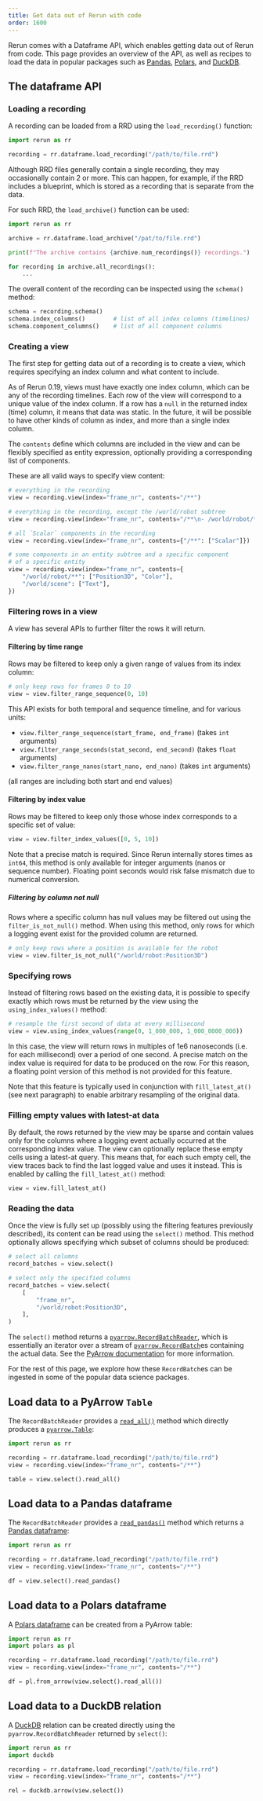 ```yaml
---
title: Get data out of Rerun with code
order: 1600
---
```


Rerun comes with a Dataframe API, which enables getting data out of Rerun from code. This page provides an overview of the API, as well as recipes to load the data in popular packages such as [Pandas](https://pandas.pydata.org), [Polars](https://pola.rs), and [DuckDB](https://duckdb.org).

<!-- TODO(#7499): add links to the Python SDK documentation where appropriate -->

## The dataframe API

### Loading a recording

A recording can be loaded from a RRD using the `load_recording()` function:

```python
import rerun as rr

recording = rr.dataframe.load_recording("/path/to/file.rrd")
```

Although RRD files generally contain a single recording, they may occasionally contain 2 or more. This can happen, for example, if the RRD includes a blueprint, which is stored as a recording that is separate from the data.

For such RRD, the `load_archive()` function can be used:

<!-- NOLINT_START -->

```python
import rerun as rr

archive = rr.dataframe.load_archive("/pat/to/file.rrd")

print(f"The archive contains {archive.num_recordings()} recordings.")

for recording in archive.all_recordings():
    ...
```

<!-- NOLINT_END -->

The overall content of the recording can be inspected using the `schema()` method:

```python
schema = recording.schema()
schema.index_columns()        # list of all index columns (timelines)
schema.component_columns()    # list of all component columns
```

### Creating a view

The first step for getting data out of a recording is to create a view, which requires specifying an index column and what content to include.

As of Rerun 0.19, views must have exactly one index column, which can be any of the recording timelines.
Each row of the view will correspond to a unique value of the index column.
If a row has a `null` in the returned index (time) column, it means that data was static.
In the future, it will be possible to have other kinds of column as index, and more than a single index column.

The `contents` define which columns are included in the view and can be flexibly specified as entity expression,
optionally providing a corresponding list of components.

These are all valid ways to specify view content:

```python
# everything in the recording
view = recording.view(index="frame_nr", contents="/**")

# everything in the recording, except the /world/robot subtree
view = recording.view(index="frame_nr", contents="/**\n- /world/robot/**")

# all `Scalar` components in the recording
view = recording.view(index="frame_nr", contents={"/**": ["Scalar"]})

# some components in an entity subtree and a specific component
# of a specific entity
view = recording.view(index="frame_nr", contents={
    "/world/robot/**": ["Position3D", "Color"],
    "/world/scene": ["Text"],
})
```

### Filtering rows in a view

A view has several APIs to further filter the rows it will return.

#### Filtering by time range

Rows may be filtered to keep only a given range of values from its index column:

```python
# only keep rows for frames 0 to 10
view = view.filter_range_sequence(0, 10)
```

This API exists for both temporal and sequence timeline, and for various units:

- `view.filter_range_sequence(start_frame, end_frame)` (takes `int` arguments)
- `view.filter_range_seconds(stat_second, end_second)` (takes `float` arguments)
- `view.filter_range_nanos(start_nano, end_nano)` (takes `int` arguments)

(all ranges are including both start and end values)

#### Filtering by index value

Rows may be filtered to keep only those whose index corresponds to a specific set of value:

```python
view = view.filter_index_values([0, 5, 10])
```

Note that a precise match is required.
Since Rerun internally stores times as `int64`, this method is only available for integer arguments (nanos or sequence number).
Floating point seconds would risk false mismatch due to numerical conversion.

##### Filtering by column not null

Rows where a specific column has null values may be filtered out using the `filter_is_not_null()` method. When using this method, only rows for which a logging event exist for the provided column are returned.

```python
# only keep rows where a position is available for the robot
view = view.filter_is_not_null("/world/robot:Position3D")
```

### Specifying rows

Instead of filtering rows based on the existing data, it is possible to specify exactly which rows must be returned by the view using the `using_index_values()` method:

```python
# resample the first second of data at every millisecond
view = view.using_index_values(range(0, 1_000_000, 1_000_0000_000))
```

In this case, the view will return rows in multiples of 1e6 nanoseconds (i.e. for each millisecond) over a period of one second.
A precise match on the index value is required for data to be produced on the row.
For this reason, a floating point version of this method is not provided for this feature.

Note that this feature is typically used in conjunction with `fill_latest_at()` (see next paragraph) to enable arbitrary resampling of the original data.

### Filling empty values with latest-at data

By default, the rows returned by the view may be sparse and contain values only for the columns where a logging event actually occurred at the corresponding index value.
The view can optionally replace these empty cells using a latest-at query. This means that, for each such empty cell, the view traces back to find the last logged value and uses it instead. This is enabled by calling the `fill_latest_at()` method:

```python
view = view.fill_latest_at()
```

### Reading the data

Once the view is fully set up (possibly using the filtering features previously described), its content can be read using the `select()` method. This method optionally allows specifying which subset of columns should be produced:

```python
# select all columns
record_batches = view.select()

# select only the specified columns
record_batches = view.select(
    [
        "frame_nr",
        "/world/robot:Position3D",
    ],
)
```

The `select()` method returns a [`pyarrow.RecordBatchReader`](https://arrow.apache.org/docs/python/generated/pyarrow.RecordBatchReader.html), which is essentially an iterator over a stream of [`pyarrow.RecordBatch`](https://arrow.apache.org/docs/python/generated/pyarrow.RecordBatch.html#pyarrow-recordbatch)es containing the actual data. See the [PyArrow documentation](https://arrow.apache.org/docs/python/index.html) for more information.

For the rest of this page, we explore how these `RecordBatch`es can be ingested in some of the popular data science packages.

## Load data to a PyArrow `Table`

The `RecordBatchReader` provides a [`read_all()`](https://arrow.apache.org/docs/python/generated/pyarrow.RecordBatchReader.html#pyarrow.RecordBatchReader.read_all) method which directly produces a [`pyarrow.Table`](https://arrow.apache.org/docs/python/generated/pyarrow.Table.html#pyarrow.Table):

```python
import rerun as rr

recording = rr.dataframe.load_recording("/path/to/file.rrd")
view = recording.view(index="frame_nr", contents="/**")

table = view.select().read_all()
```

## Load data to a Pandas dataframe

The `RecordBatchReader` provides a [`read_pandas()`](https://arrow.apache.org/docs/python/generated/pyarrow.RecordBatchReader.html#pyarrow.RecordBatchReader.read_pandas) method which returns a [Pandas dataframe](https://pandas.pydata.org/pandas-docs/stable/reference/api/pandas.DataFrame.html):

```python
import rerun as rr

recording = rr.dataframe.load_recording("/path/to/file.rrd")
view = recording.view(index="frame_nr", contents="/**")

df = view.select().read_pandas()
```

## Load data to a Polars dataframe

A [Polars dataframe](https://docs.pola.rs/api/python/stable/reference/dataframe/index.html) can be created from a PyArrow table:

```python
import rerun as rr
import polars as pl

recording = rr.dataframe.load_recording("/path/to/file.rrd")
view = recording.view(index="frame_nr", contents="/**")

df = pl.from_arrow(view.select().read_all())
```

## Load data to a DuckDB relation

A [DuckDB](https://duckdb.org) relation can be created directly using the `pyarrow.RecordBatchReader` returned by `select()`:

```python
import rerun as rr
import duckdb

recording = rr.dataframe.load_recording("/path/to/file.rrd")
view = recording.view(index="frame_nr", contents="/**")

rel = duckdb.arrow(view.select())
```
